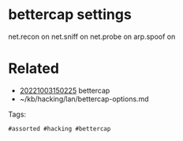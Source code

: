 # bettercap settings
net.recon on
net.sniff on
net.probe on
arp.spoof on

# Related

- [20221003150225](/zet/20221003150225/README.md) bettercap
- ~/kb/hacking/lan/bettercap-options.md

Tags:

    #assorted #hacking #bettercap
